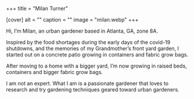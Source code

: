 +++
title = "Milan Turner"

[cover]
alt = ""
caption = ""
image = "milan.webp"
+++


Hi, I’m Milan, an urban gardener based in Atlanta, GA, zone 8A.

Inspired by the food shortages during the early days of the covid-19 shutdowns, and the memories of my Grandmother’s front yard garden, I started out on a concrete patio growing in containers and fabric grow bags.

After moving to a home with a bigger yard, I’m now growing in raised beds, containers and bigger fabric grow bags.

I am not an expert. What I am is a passionate gardener that loves to research and try gardening techniques geared toward urban gardeners. 